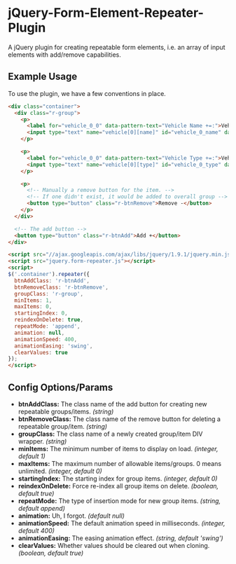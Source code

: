 jQuery-Form-Element-Repeater-Plugin
===================================

A jQuery plugin for creating repeatable form elements, i.e. an array of input elements with add/remove capabilities.

## Example Usage ##

To use the plugin, we have a few conventions in place.

```html
<div class="container">
  <div class="r-group">
    <p>
      <label for="vehicle_0_0" data-pattern-text="Vehicle Name +=:">Vehicle Name 1:</label>
      <input type="text" name="vehicle[0][name]" id="vehicle_0_name" data-pattern-name="vehicle[++][name]" data-pattern-id="vehicle_++_name" />
    </p>

    <p>
      <label for="vehicle_0_0" data-pattern-text="Vehicle Type +=:">Vehicle Type 1:</label>
      <input type="text" name="vehicle[0][type]" id="vehicle_0_type" data-pattern-name="vehicle[++][type]" data-pattern-id="vehicle_++_type" />
    </p>

    <p>
      <!-- Manually a remove button for the item. -->
      <!-- If one didn't exist, it would be added to overall group -->
      <button type="button" class="r-btnRemove">Remove -</button>
    </p>
  </div>

  <!-- The add button -->
  <button type="button" class="r-btnAdd">Add +</button>
</div>

<script src="//ajax.googleapis.com/ajax/libs/jquery/1.9.1/jquery.min.js"></script>
<script src="jquery.form-repeater.js"></script>
<script>
$('.container').repeater({
  btnAddClass: 'r-btnAdd',
  btnRemoveClass: 'r-btnRemove',
  groupClass: 'r-group',
  minItems: 1,
  maxItems: 0,
  startingIndex: 0,
  reindexOnDelete: true,
  repeatMode: 'append',
  animation: null,
  animationSpeed: 400,
  animationEasing: 'swing',
  clearValues: true
});
</script>
```

## Config Options/Params ##

*  **btnAddClass:** The class name of the add button for creating new repeatable groups/items. _(string)_
*  **btnRemoveClass:** The class name of the remove button for deleting a repeatable group/item. _(string)_
*  **groupClass:** The class name of a newly created group/item DIV wrapper. _(string)_
*  **minItems:** The minimum number of items to display on load. _(integer, default 1)_
*  **maxItems:** The maximum number of allowable items/groups. 0 means unlimited. _(integer, default 0)_
*  **startingIndex:** The starting index for group items. _(integer, default 0)_
*  **reindexOnDelete:** Force re-index all group items on delete. _(boolean, default true)_
*  **repeatMode:** The type of insertion mode for new group items. _(string, default append)_
*  **animation:** Uh, I forgot. _(default null)_
*  **animationSpeed:** The default animation speed in milliseconds. _(integer, default 400)_
*  **animationEasing:** The easing animation effect. _(string, default 'swing')_
*  **clearValues:** Whether values should be cleared out when cloning. _(boolean, default true)_
